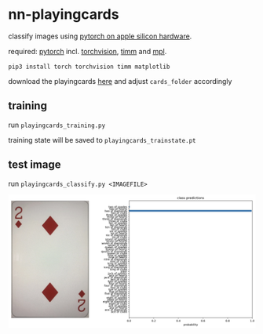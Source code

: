 # nn-playingcards

classify images using [pytorch on apple silicon hardware](https://developer.apple.com/metal/pytorch).

required: [pytorch](https://pytorch.org/) incl. [torchvision](https://pytorch.org/vision), [timm](https://github.com/huggingface/pytorch-image-models) and [mpl](https://matplotlib.org/).

```
pip3 install torch torchvision timm matplotlib
```

download the playingcards [here](https://github.com/xeaydin/Card-Image-Classification/tree/master/Dataset) and adjust `cards_folder` accordingly

## training

run `playingcards_training.py`

training state will be saved to `playingcards_trainstate.pt`

## test image

run `playingcards_classify.py <IMAGEFILE>`

![Image](result.jpg)
